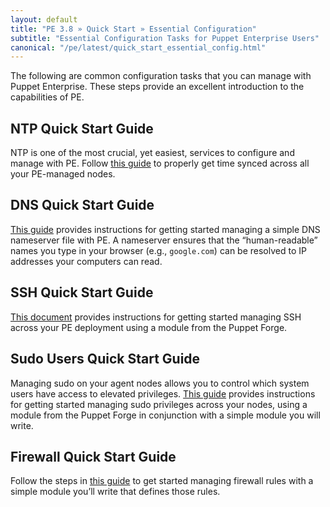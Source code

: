 ```yaml
---
layout: default
title: "PE 3.8 » Quick Start » Essential Configuration"
subtitle: "Essential Configuration Tasks for Puppet Enterprise Users"
canonical: "/pe/latest/quick_start_essential_config.html"
---
```


The following are common configuration tasks that you can manage with Puppet Enterprise. These steps provide an excellent introduction to the capabilities of PE.

## NTP Quick Start Guide
NTP is one of the most crucial, yet easiest, services to configure and manage with PE. Follow [this guide](./quick_start_ntp.html) to properly get time synced across all your PE-managed nodes.

## DNS Quick Start Guide
[This guide](./quick_start_dns.html) provides instructions for getting started managing a simple DNS nameserver file with PE. A nameserver ensures that the “human-readable” names you type in your browser (e.g., `google.com`) can be resolved to IP addresses your computers can read.

## SSH Quick Start Guide
[This document](./quick_start_ssh.html) provides instructions for getting started managing SSH across your PE deployment using a module from the Puppet Forge.

## Sudo Users Quick Start Guide
Managing sudo on your agent nodes allows you to control which system users have access to elevated privileges. [This guide](./quick_start_sudo.html) provides instructions for getting started managing sudo privileges across your nodes, using a module from the Puppet Forge in conjunction with a simple module you will write.

## Firewall Quick Start Guide
Follow the steps in [this guide](./quick_start_firewall.html) to get started managing firewall rules with a simple module you’ll write that defines those rules.

